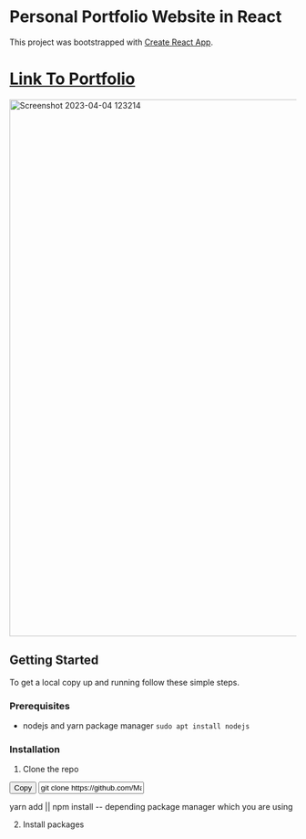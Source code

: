 # Personal Portfolio Website in React

This project was bootstrapped with [Create React App](https://github.com/facebook/create-react-app).

# [Link To Portfolio](https://mainajm.netlify.app/)

<img width="941" alt="Screenshot 2023-04-04 123214" src="https://user-images.githubusercontent.com/75726095/229750705-998fb705-dc9a-4535-a097-d6d2a70af175.png">

## Getting Started

To get a local copy up and running follow these simple steps.

### Prerequisites

- nodejs and yarn package manager
  ```sudo apt install nodejs```

### Installation

1. Clone the repo
<script src="https://cdnjs.cloudflare.com/ajax/libs/clipboard.js/2.0.8/clipboard.min.js"></script>

<div>
  <button class="btn" data-clipboard-target="#clone-link">Copy</button>
  <input type="text" id="clone-link" value="git clone https://github.com/MainaJoseph/personal-portfolio.git" readonly>
</div>

<script>
  new ClipboardJS('.btn');
</script>



yarn add || npm install -- depending package manager which you are using

2. Install packages




